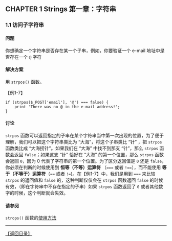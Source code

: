 ## CHAPTER 1 Strings 第一章：字符串 

### 1.1 访问子字符串 

#### 问题

你想确定一个字符串是否存在某一个子串，例如，你要验证一个 e-mail 地址中是否存在一个 `@` 字符

#### 解决方案

用 `strpos()` 函数。

【例1-7】

	if (strpos($_POST['email'], '@') === false) {
		print 'There was no @ in the e-mail address!';
	}

#### 讨论

`strpos` 函数可以返回指定的子串在某个字符串当中第一次出现的位置，为了便于理解，我们可以把这个字符串类比为 “大海”，将这个子串类比 “针” ，把 `strpos` 函数类比成 “大海捞针”。如果我们在 “大海” 中找不到那支 “针”，那么 `strpos` 函数会返回 `false`；如果这支 “针” 恰好在 “大海” 的第一个位置，那么 `strpos` 函数会返回 `0`，因为 0 代表了字符串的第一个位置。为了区分返回值是 `0` 还是 `false`，你必须在判断的时候使用到 **恒等（不等）运算符** （`===` 或者 `!==`），而不能使用 **等于（不等于）运算符**（`==` 或者 `!=`)。在【例1-7】中，我们是用到 `===` 来比较 `strpos` 的返回值和 `false` 的，这种判断仅仅会在 `strpos` 函数返回 `false` 的时候有效，（即在字符串中不存在指定的子串）如果 `strpos` 函数返回了 `0` 或者其他数字的时候，这个判断就会失效。

#### 请参阅

`strops()` 函数的[使用方法](http://www.php.net/strpos)

----------


[【返回目录】](/README.md)

